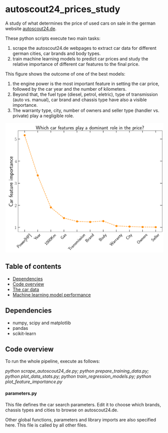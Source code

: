 # autoscout24_prices_study

A study of what determines the price of used cars on sale in the german website [autoscout24.de](https://www.autoscout24.de/).

These python scripts execute two main tasks: 
1. scrape the autoscout24.de webpages to extract car data for different german cities, car brands and body types.
2. train machine learning models to predict car prices and study the relative importance of different car features to the final price.

This figure shows the outcome of one of the best models:

1. the engine power is the most important feature in setting the car price, followed by the car year and the number of kilometers. 
2. Beyond that, the fuel type (diesel, petrol, eletric), type of transmission (auto vs. manual), car brand and chassis type have also a visible importance.
3. The warranty type, city, number of owners and seller type (handler vs. private) play a negligible role.

<img src="fig_store/fig_feature_importances_by_randomization_model_4_random_forest.png" width="600" height=auto/>

## Table of contents
- [Dependencies](#dependencies)
- [Code overview](#code-overview)
- [The car data](#the-car-data)
- [Machine learning model performance](#machine-learning-model-performance)

## Dependencies

- numpy, scipy and matplotlib
- pandas
- scikit-learn

## Code overview

To run the whole pipeline, execute as follows:

*python scrape_autoscout24_de.py; python prepare_training_data.py; python plot_data_stats.py; python train_regression_models.py; python plot_feature_importance.py*

#### parameters.py
This file defines the car search parameters. Edit it to choose which brands, chassis types and cities to browse on autoscout24.de.

Other global functions, parameters and library imports are also specified here. This file is called by all other files.



